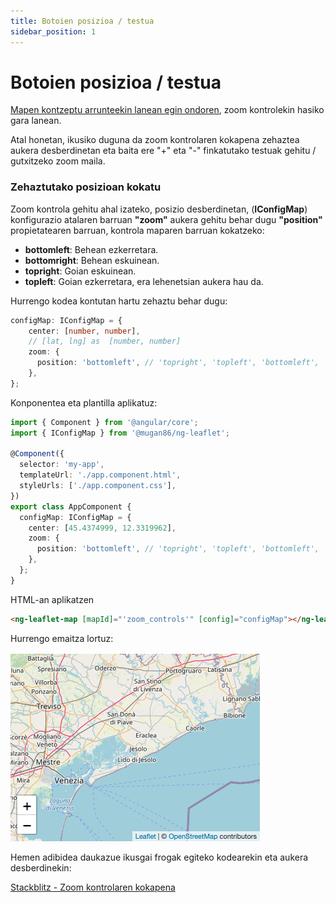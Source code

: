 ```yaml
---
title: Botoien posizioa / testua
sidebar_position: 1
---
```


# Botoien posizioa / testua

[Mapen kontzeptu arrunteekin lanean egin ondoren](../aspectos-basicos/mapa-basico.md), zoom kontrolekin hasiko gara lanean.

Atal honetan, ikusiko duguna da zoom kontrolaren kokapena zehaztea aukera desberdinetan eta baita ere "+" eta "-" finkatutako testuak gehitu / gutxitzeko zoom maila.

### Zehaztutako posizioan kokatu

Zoom kontrola gehitu ahal izateko, posizio desberdinetan, (**IConfigMap**) konfigurazio atalaren barruan **"zoom"** aukera gehitu behar dugu **"position"** propietatearen barruan, kontrola maparen barruan kokatzeko:

* **bottomleft**: Behean ezkerretara.
* **bottomright**: Behean eskuinean.
* **topright**: Goian eskuinean.
* **topleft**: Goian ezkerretara, era lehenetsian aukera hau da.

Hurrengo kodea kontutan hartu zehaztu behar dugu:

```typescript
configMap: IConfigMap = {
    center: [number, number],
    // [lat, lng] as  [number, number]
    zoom: {
      position: 'bottomleft', // 'topright', 'topleft', 'bottomleft', 'bottomright'
    },
};
```

Konponentea eta plantilla aplikatuz:

```typescript
import { Component } from '@angular/core';
import { IConfigMap } from '@mugan86/ng-leaflet';

@Component({
  selector: 'my-app',
  templateUrl: './app.component.html',
  styleUrls: ['./app.component.css'],
})
export class AppComponent {
  configMap: IConfigMap = {
    center: [45.4374999, 12.3319962],
    zoom: {
      position: 'bottomleft', // 'topright', 'topleft', 'bottomleft', 'bottomright'
    },
  };
}

```

HTML-an aplikatzen

```html
<ng-leaflet-map [mapId]="'zoom_controls'" [config]="configMap"></ng-leaflet>
```

Hurrengo emaitza lortuz:

![Zoom controls Image](https://raw.githubusercontent.com/mugan86/i18n-ng-leaflet-doc/master/.gitbook/assets/03-zoom-controls.png)

Hemen adibidea daukazue ikusgai frogak egiteko kodearekin eta aukera desberdinekin:

[Stackblitz - Zoom kontrolaren kokapena](https://stackblitz.com/edit/angular-leaflet-zoom-positions-titles?embed=1&file=src/app/locations.ts&theme=dark)
